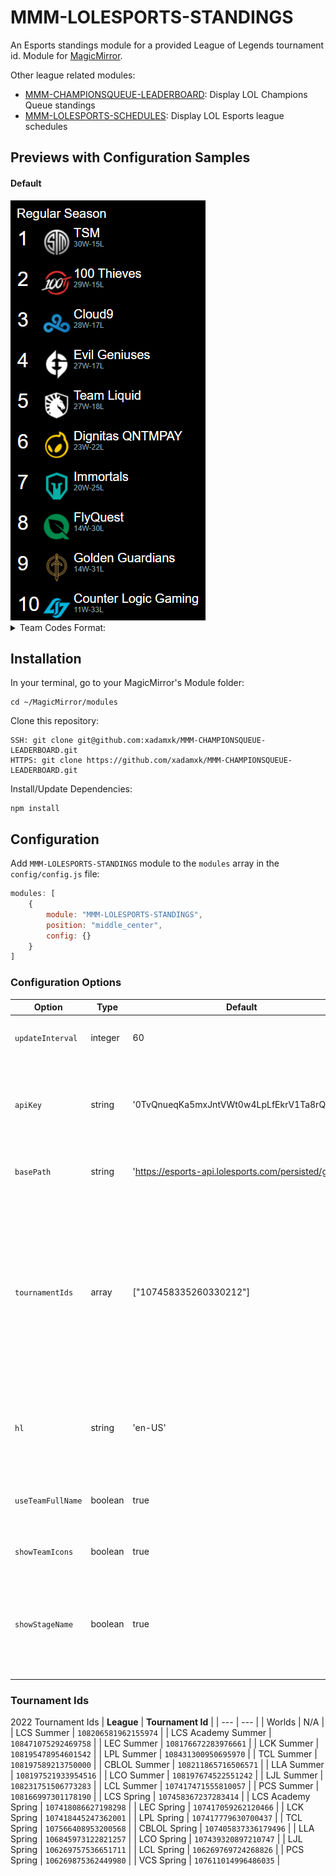 # MMM-LOLESPORTS-STANDINGS
An Esports standings module for a provided League of Legends tournament id.
Module for <a href="https://github.com/MichMich/MagicMirror">MagicMirror</a>.

Other league related modules:
- <a href="https://github.com/xadamxk/MMM-CHAMPIONSQUEUE-LEADERBOARD">MMM-CHAMPIONSQUEUE-LEADERBOARD</a>: Display LOL Champions Queue standings
- <a href="https://github.com/xadamxk/MMM-LOLESPORTS-SCHEDULES">MMM-LOLESPORTS-SCHEDULES</a>: Display LOL Esports league schedules 

## Previews with Configuration Samples
#### Default
<img src="https://github.com/xadamxk/MMM-LOLESPORTS-STANDINGS/blob/master/screenshots/screenshot_default.png?raw=true" title="Preview"  />

<details> 
  <summary>Team Codes Format:</summary>
  <img src="https://github.com/xadamxk/MMM-LOLESPORTS-STANDINGS/blob/master/screenshots/screenshot_teamCodes.png?raw=true" title="Preview Team Codes"  />
	<pre><code>
config: {
    useTeamFullName: false
}
	</code></pre>
</details>

## Installation
In your terminal, go to your MagicMirror's Module folder:
````
cd ~/MagicMirror/modules
````

Clone this repository:
````
SSH: git clone git@github.com:xadamxk/MMM-CHAMPIONSQUEUE-LEADERBOARD.git
HTTPS: git clone https://github.com/xadamxk/MMM-CHAMPIONSQUEUE-LEADERBOARD.git
````

Install/Update Dependencies:
````
npm install
````

## Configuration
Add `MMM-LOLESPORTS-STANDINGS` module to the `modules` array in the `config/config.js` file:
````javascript
modules: [
	{
		module: "MMM-LOLESPORTS-STANDINGS",
		position: "middle_center",
		config: {}
	}
]
````
### Configuration Options

| **Option** | **Type** | **Default** | **Description** |
| --- | --- | --- | --- |
| `updateInterval` | integer | 60 | Number of minutes to poll api for updates. |
| `apiKey` | string | '0TvQnueqKa5mxJntVWt0w4LpLfEkrV1Ta8rQBb9Z' | Api key used to query esports API - all users' api key is the default key. |
| `basePath` | string | 'https://esports-api.lolesports.com/persisted/gw' | Base bath used to query the esports api. |
| `tournamentIds` | array | ["107458335260330212"] | Array of tournament ids to get esport standings. Module is coded to handle one, but multiple tourament ids may be supported. Refer to tournament table below for ids of other leagues. |
| `hl` | string | 'en-US' | Host language/ locale to use when requesting esports data. |
| `useTeamFullName` | boolean  | true | Set `false` to show team codes rather than team names. |
| `showTeamIcons` | boolean  | true | Set `false` to hide team icons. |
| `showStageName` | boolean  | true | Set `false` to hide the stage name above standings list (ie. Regular Season, Playoffs, etc) |

### Tournament Ids
2022 Tournament Ids
| **League** | **Tournament Id** |
| --- | --- |
| Worlds | N/A |
| LCS Summer | `108206581962155974` |
| LCS Academy Summer | `108471075292469758` |
| LEC Summer | `108176672283976661` |
| LCK Summer | `108195478954601542` |
| LPL Summer | `108431300950695970` |
| TCL Summer | `108197589213750000` |
| CBLOL Summer | `108211865716506571` |
| LLA Summer | `108197521933954516` |
| LCO Summer | `108197674522551242` |
| LJL Summer | `108231751506773283` |
| LCL Summer | `107417471555810057` |
| PCS Summer | `108166997301178190` |
| LCS Spring | `107458367237283414` |
| LCS Academy Spring | `107418086627198298` |
| LEC Spring | `107417059262120466` |
| LCK Spring | `107418445247362001` |
| LPL Spring | `107417779630700437` |
| TCL Spring | `107566408953200568` |
| CBLOL Spring | `107405837336179496` |
| LLA Spring | `106845973122821257` |
| LCO Spring | `107439320897210747` |
| LJL Spring | `106269757536651711` |
| LCL Spring | `106269769724268826` |
| PCS Spring | `106269875362449980` |
| VCS Spring | `107611014996486035` |
